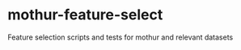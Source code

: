 mothur-feature-select
==============

Feature selection scripts and tests for mothur and relevant datasets
